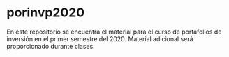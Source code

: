 # porinvp2020
En este repositorio se encuentra el material para el curso de portafolios de inversión en el primer semestre del 2020. Material adicional será proporcionado durante clases.
